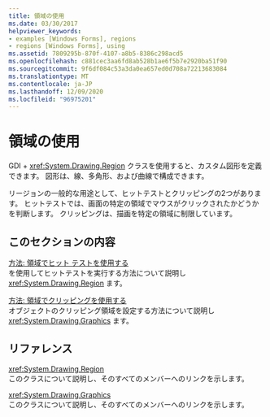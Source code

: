 ```yaml
---
title: 領域の使用
ms.date: 03/30/2017
helpviewer_keywords:
- examples [Windows Forms], regions
- regions [Windows Forms], using
ms.assetid: 7809295b-870f-4107-a8b5-8386c298acd5
ms.openlocfilehash: c881cec3aa6fd8ab528b1ae6f5b7e2920ba51f90
ms.sourcegitcommit: 9f6df084c53a3da0ea657ed0d708a72213683084
ms.translationtype: MT
ms.contentlocale: ja-JP
ms.lasthandoff: 12/09/2020
ms.locfileid: "96975201"
---
```

# <a name="using-regions"></a>領域の使用
GDI + <xref:System.Drawing.Region> クラスを使用すると、カスタム図形を定義できます。 図形は、線、多角形、および曲線で構成できます。  
  
 リージョンの一般的な用途として、ヒットテストとクリッピングの2つがあります。 ヒットテストでは、画面の特定の領域でマウスがクリックされたかどうかを判断します。 クリッピングは、描画を特定の領域に制限しています。  
  
## <a name="in-this-section"></a>このセクションの内容  
 [方法: 領域でヒット テストを使用する](how-to-use-hit-testing-with-a-region.md)  
 を使用してヒットテストを実行する方法について説明し <xref:System.Drawing.Region> ます。  
  
 [方法: 領域でクリッピングを使用する](how-to-use-clipping-with-a-region.md)  
 オブジェクトのクリッピング領域を設定する方法について説明し <xref:System.Drawing.Graphics> ます。  
  
## <a name="reference"></a>リファレンス  
 <xref:System.Drawing.Region>  
 このクラスについて説明し、そのすべてのメンバーへのリンクを示します。  
  
 <xref:System.Drawing.Graphics>  
 このクラスについて説明し、そのすべてのメンバーへのリンクを示します。
